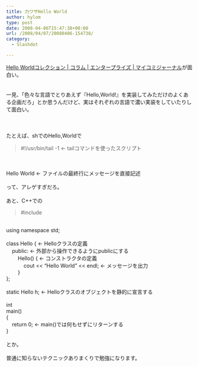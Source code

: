```yaml
---
title: 力ワザHello World
author: hylom
type: post
date: 2008-04-06T15:47:38+00:00
url: /2008/04/07/20080406-154738/
category:
  - Slashdot

---
```

 [Hello Worldコレクション | コラム | エンタープライズ | マイコミジャーナル][1]が面白い。  
</br>   
一見、「色々な言語でとりあえず『Hello&#44;World!』を実装してみただけのよくある企画だろ」とか思うんだけど、実はそれぞれの言語で濃い実装をしていたりして面白い。</br>  
</br>   
たとえば、shでのHello&#44;Worldで 

> <div>
>   #!/usr/bin/tail -1 ← tailコマンドを使ったスクリプト
> </div>

</br>  
</br>   
Hello World ← ファイルの最終行にメッセージを直接記述</br>  
</br>   
って、アレゲすぎだろ。</br>  
</br>   
あと、C++での 

> <div>
>   #include
> </div>

</br>   
using namespace std;</br>  
</br>   
class Hello { ← Helloクラスの定義</br>   
&nbsp; &nbsp; public: ← 外部から操作できるようにpublicにする</br>   
&nbsp; &nbsp; &nbsp; &nbsp; Hello() { ← コンストラクタの定義</br>   
&nbsp; &nbsp; &nbsp; &nbsp; &nbsp; &nbsp; cout << &#8220;Hello World&#8221; << endl; ← メッセージを出力</br>   
&nbsp; &nbsp; &nbsp; &nbsp; }</br>   
};</br>  
</br>   
static Hello h; ← Helloクラスのオブジェクトを静的に宣言する</br>  
</br>   
int</br>   
main()</br>   
{</br>   
&nbsp; &nbsp; return 0; ← main()では何もせずにリターンする</br>   
}</br>  
</br>   
とか。</br>  
</br>   
普通に知らないテクニックありまくりで勉強になります。</br>  
</br>

 [1]: http://journal.mycom.co.jp/column/helloworld/index.html
